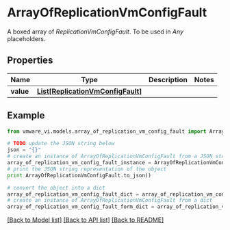 # ArrayOfReplicationVmConfigFault

A boxed array of *ReplicationVmConfigFault*. To be used in *Any* placeholders. 

## Properties
Name | Type | Description | Notes
------------ | ------------- | ------------- | -------------
**value** | [**List[ReplicationVmConfigFault]**](ReplicationVmConfigFault.md) |  | 

## Example

```python
from vmware_vi.models.array_of_replication_vm_config_fault import ArrayOfReplicationVmConfigFault

# TODO update the JSON string below
json = "{}"
# create an instance of ArrayOfReplicationVmConfigFault from a JSON string
array_of_replication_vm_config_fault_instance = ArrayOfReplicationVmConfigFault.from_json(json)
# print the JSON string representation of the object
print ArrayOfReplicationVmConfigFault.to_json()

# convert the object into a dict
array_of_replication_vm_config_fault_dict = array_of_replication_vm_config_fault_instance.to_dict()
# create an instance of ArrayOfReplicationVmConfigFault from a dict
array_of_replication_vm_config_fault_form_dict = array_of_replication_vm_config_fault.from_dict(array_of_replication_vm_config_fault_dict)
```
[[Back to Model list]](../README.md#documentation-for-models) [[Back to API list]](../README.md#documentation-for-api-endpoints) [[Back to README]](../README.md)


